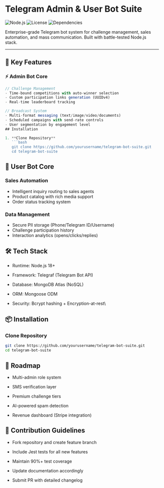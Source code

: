 # Telegram Admin & User Bot Suite 

![Node.js](https://img.shields.io/badge/Node.js-18%2B-green) 
![License](https://img.shields.io/badge/License-MIT-blue) 
![Dependencies](https://img.shields.io/badge/dependencies-telegraf%20|%20mongodb%20|%20mongoose-orange)

Enterprise-grade Telegram bot system for challenge management, sales automation, and mass communication. Built with battle-tested Node.js stack.

---

## 🚀 Key Features

### ⚡ Admin Bot Core
```javascript
// Challenge Management
- Time-bound competitions with auto-winner selection
- Custom participation links generation (UUIDv4)
- Real-time leaderboard tracking

// Broadcast System
- Multi-format messaging (text/image/video/documents)
- Scheduled campaigns with send-rate controls
- User segmentation by engagement level
## Installation

1. **Clone Repository**
   ```bash
   git clone https://github.com/yourusername/telegram-bot-suite.git
   cd telegram-bot-suite
 ```

## 👤 User Bot Core
### Sales Automation
- Intelligent inquiry routing to sales agents
- Product catalog with rich media support
- Order status tracking system

### Data Management
- Secure PII storage (Phone/Telegram ID/Username)
- Challenge participation history
- Interaction analytics (opens/clicks/replies)

## 🛠 Tech Stack
+ Runtime: Node.js 18+

+ Framework: Telegraf (Telegram Bot API)

+ Database: MongoDB Atlas (NoSQL)

+ ORM: Mongoose ODM

+ Security: Bcrypt hashing + Encryption-at-rest\


## 📦 Installation

### Clone Repository
```bash
git clone https://github.com/yourusername/telegram-bot-suite.git
cd telegram-bot-suite
```
## 🌟 Roadmap
+ Multi-admin role system

+ SMS verification layer

+ Premium challenge tiers

+ AI-powered spam detection

+ Revenue dashboard (Stripe integration)

## 🤝 Contribution Guidelines
+ Fork repository and create feature branch
+ Include Jest tests for all new features

+ Maintain 90%+ test coverage

+ Update documentation accordingly

+ Submit PR with detailed changelog
